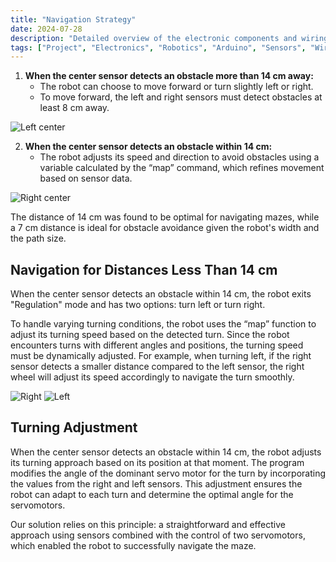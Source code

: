 ```yaml
---
title: "Navigation Strategy"
date: 2024-07-28
description: "Detailed overview of the electronic components and wiring for the Maze Robot project at UniLaSalle."
tags: ["Project", "Electronics", "Robotics", "Arduino", "Sensors", "Wiring"]
---
```



1. **When the center sensor detects an obstacle more than 14 cm away:**
   - The robot can choose to move forward or turn slightly left or right.
   - To move forward, the left and right sensors must detect obstacles at least 8 cm away.

![Left center](/img/left.png)

2. **When the center sensor detects an obstacle within 14 cm:**
   - The robot adjusts its speed and direction to avoid obstacles using a variable calculated by the “map” command, which refines movement based on sensor data.

![Right center](/img/right.png)

The distance of 14 cm was found to be optimal for navigating mazes, while a 7 cm distance is ideal for obstacle avoidance given the robot's width and the path size.


## Navigation for Distances Less Than 14 cm

When the center sensor detects an obstacle within 14 cm, the robot exits "Regulation" mode and has two options: turn left or turn right.

To handle varying turning conditions, the robot uses the “map” function to adjust its turning speed based on the detected turn. Since the robot encounters turns with different angles and positions, the turning speed must be dynamically adjusted. For example, when turning left, if the right sensor detects a smaller distance compared to the left sensor, the right wheel will adjust its speed accordingly to navigate the turn smoothly.

![Right](/img/TurnRight.png)
![Left](/img/TurnLeft.png)

## Turning Adjustment

When the center sensor detects an obstacle within 14 cm, the robot adjusts its turning approach based on its position at that moment. The program modifies the angle of the dominant servo motor for the turn by incorporating the values from the right and left sensors. This adjustment ensures the robot can adapt to each turn and determine the optimal angle for the servomotors.

Our solution relies on this principle: a straightforward and effective approach using sensors combined with the control of two servomotors, which enabled the robot to successfully navigate the maze.